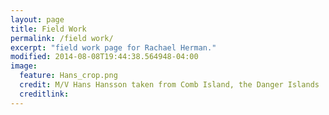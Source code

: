 ```yaml
---
layout: page
title: Field Work
permalink: /field work/
excerpt: "field work page for Rachael Herman."
modified: 2014-08-08T19:44:38.564948-04:00
image:
  feature: Hans_crop.png
  credit: M/V Hans Hansson taken from Comb Island, the Danger Islands
  creditlink:
---
```

